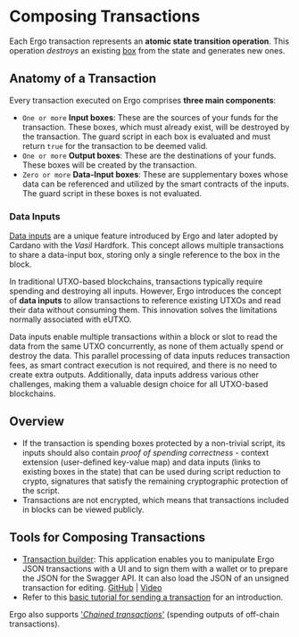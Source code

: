 # Composing Transactions

Each Ergo transaction represents an **atomic state transition operation**. This operation *destroys* an existing [box](box.md) from the state and generates new ones.

## Anatomy of a Transaction

Every transaction executed on Ergo comprises **three main components**:

- `One or more` **Input boxes**: These are the sources of your funds for the transaction. These boxes, which must already exist, will be destroyed by the transaction. The guard script in each box is evaluated and must return `true` for the transaction to be deemed valid.
- `One or more` **Output boxes**: These are the destinations of your funds. These boxes will be created by the transaction.
- `Zero or more` **Data-Input boxes**: These are supplementary boxes whose data can be referenced and utilized by the smart contracts of the inputs. The guard script in these boxes is not evaluated.

### Data Inputs

[Data inputs](read-only-inputs.md) are a unique feature introduced by Ergo and later adopted by Cardano with the *Vasil* Hardfork. This concept allows multiple transactions to share a data-input box, storing only a single reference to the box in the block.

In traditional UTXO-based blockchains, transactions typically require spending and destroying all inputs. However, Ergo introduces the concept of **data inputs** to allow transactions to reference existing UTXOs and read their data without consuming them. This innovation solves the limitations normally associated with eUTXO.

Data inputs enable multiple transactions within a block or slot to read the data from the same UTXO concurrently, as none of them actually spend or destroy the data. This parallel processing of data inputs reduces transaction fees, as smart contract execution is not required, and there is no need to create extra outputs. Additionally, data inputs address various other challenges, making them a valuable design choice for all UTXO-based blockchains.

## Overview

- If the transaction is spending boxes protected by a non-trivial script, its inputs should also contain *proof of spending correctness* - context extension (user-defined key-value map) and data inputs (links to existing boxes in the state) that can be used during script reduction to crypto, signatures that satisfy the remaining cryptographic protection of the script.
- Transactions are not encrypted, which means that transactions included in blocks can be viewed publicly.

## Tools for Composing Transactions

- [Transaction builder](https://thierrym1212.github.io/txbuilder/): This application enables you to manipulate Ergo JSON transactions with a UI and to sign them with a wallet or to prepare the JSON for the Swagger API. It can also load the JSON of an unsigned transaction for editing. [GitHub](https://github.com/ThierryM1212/transaction-builder/) | [Video](https://youtu.be/0VhfY7osT2k)
- Refer to this [basic tutorial for sending a transaction](basics.md#sending-payments) for an introduction.

Ergo also supports ['*Chained transactions*'](chained.md) (spending outputs of off-chain transactions).
